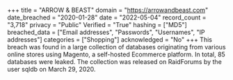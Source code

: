 +++
title = "ARROW & BEAST"
domain = "https://arrowandbeast.com"
date_breached = "2020-01-28"
date = "2022-05-04"
record_count = "3,718"
privacy = "Public"
Verified = "True"
hashing = ["MD5"]
breached_data = ["Email addresses", "Passwords", "Usernames", "IP addresses"]
categories = ["Shopping"]
acknowledged = "No"
+++
This breach was found in a large collection of databases originating from various online stores using Magento, a self-hosted Ecommerce platform. In total, 85 databases were leaked. The collection was released on RaidForums by the user sqldb on March 29, 2020.
